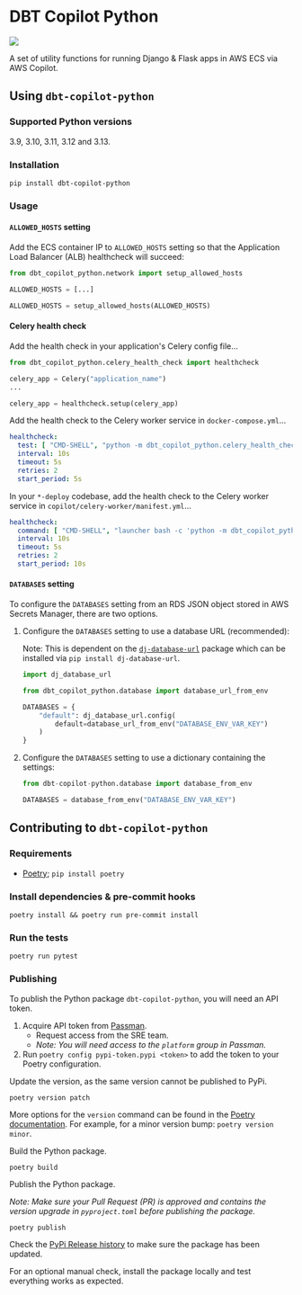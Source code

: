 # DBT Copilot Python

![](https://codebuild.eu-west-2.amazonaws.com/badges?uuid=eyJlbmNyeXB0ZWREYXRhIjoiTG41bUNVdHN1b3NRS0hTYUlmMktLbnNNQzEyTlpMRDBlYlZiV1ZjNnl4b3dyMXl0R3VIUEVIbGVnYVJWbHd0OVZndVhURFpnckp5dWx0R0llMVpHUktzPSIsIml2UGFyYW1ldGVyU3BlYyI6ImthS3RRRUtOYkljSUVVUHMiLCJtYXRlcmlhbFNldFNlcmlhbCI6MX0%3D&branch=main)

A set of utility functions for running Django & Flask apps in AWS ECS via AWS Copilot.

## Using `dbt-copilot-python`

### Supported Python versions

3.9, 3.10, 3.11, 3.12 and 3.13.

### Installation

```shell
pip install dbt-copilot-python
```

### Usage

#### `ALLOWED_HOSTS` setting

Add the ECS container IP to `ALLOWED_HOSTS` setting so that the Application Load Balancer (ALB) healthcheck will succeed:

```python
from dbt_copilot_python.network import setup_allowed_hosts

ALLOWED_HOSTS = [...]

ALLOWED_HOSTS = setup_allowed_hosts(ALLOWED_HOSTS)
```

#### Celery health check

Add the health check in your application's Celery config file...

```python
from dbt_copilot_python.celery_health_check import healthcheck

celery_app = Celery("application_name")
...

celery_app = healthcheck.setup(celery_app)
```

Add the health check to the Celery worker service in `docker-compose.yml`...

```yaml
healthcheck:
  test: [ "CMD-SHELL", "python -m dbt_copilot_python.celery_health_check.healthcheck" ]
  interval: 10s
  timeout: 5s
  retries: 2
  start_period: 5s
```

In your `*-deploy` codebase, add the health check to the Celery worker service in `copilot/celery-worker/manifest.yml`...

```yaml
healthcheck:
  command: [ "CMD-SHELL", "launcher bash -c 'python -m dbt_copilot_python.celery_health_check.healthcheck'" ]
  interval: 10s
  timeout: 5s
  retries: 2
  start_period: 10s
```

#### `DATABASES` setting

To configure the `DATABASES` setting from an RDS JSON object stored in AWS Secrets Manager, there are two options.

1. Configure the `DATABASES` setting to use a database URL (recommended):

    Note: This is dependent on the [`dj-database-url`](https://pypi.org/project/dj-database-url/) package which can be installed via `pip install dj-database-url`.

    ```python
    import dj_database_url

    from dbt_copilot_python.database import database_url_from_env
   
    DATABASES = {
        "default": dj_database_url.config(
            default=database_url_from_env("DATABASE_ENV_VAR_KEY")
        )
    }
    ```

2. Configure the `DATABASES` setting to use a dictionary containing the settings:

    ```python
    from dbt-copilot-python.database import database_from_env

    DATABASES = database_from_env("DATABASE_ENV_VAR_KEY")
    ```

## Contributing to `dbt-copilot-python`

### Requirements

- [Poetry](https://python-poetry.org/); `pip install poetry`

### Install dependencies & pre-commit hooks

```shell
poetry install && poetry run pre-commit install
```

### Run the tests

```shell
poetry run pytest
```

### Publishing

To publish the Python package `dbt-copilot-python`, you will need an API token.

1. Acquire API token from [Passman](https://passman.ci.uktrade.digital/secret/cc82a3f7-ddfa-4312-ab56-1ff8528dadc8/).
   - Request access from the SRE team.
   - _Note: You will need access to the `platform` group in Passman._
2. Run `poetry config pypi-token.pypi <token>` to add the token to your Poetry configuration.

Update the version, as the same version cannot be published to PyPi.

```shell
poetry version patch
```

More options for the `version` command can be found in the [Poetry documentation](https://python-poetry.org/docs/cli/#version). For example, for a minor version bump: `poetry version minor`.

Build the Python package.

```shell
poetry build
```

Publish the Python package.

_Note: Make sure your Pull Request (PR) is approved and contains the version upgrade in `pyproject.toml` before publishing the package._

```shell
poetry publish
```

Check the [PyPi Release history](https://pypi.org/project/dbt-copilot-python/#history) to make sure the package has been updated.

For an optional manual check, install the package locally and test everything works as expected.
